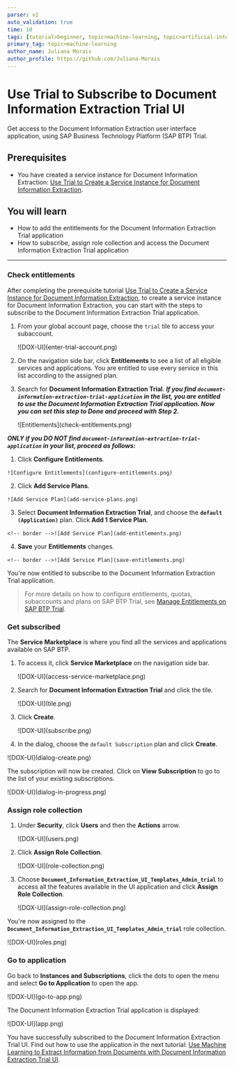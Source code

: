 ```yaml
---
parser: v2
auto_validation: true
time: 10
tags: [tutorial>beginner, topic>machine-learning, topic>artificial-intelligence, topic>cloud, software-product>sap-business-technology-platform, software-product>sap-ai-services, software-product>document-information-extraction]
primary_tag: topic>machine-learning
author_name: Juliana Morais
author_profile: https://github.com/Juliana-Morais
---
```


# Use Trial to Subscribe to Document Information Extraction Trial UI
<!-- description --> Get access to the Document Information Extraction user interface application, using SAP Business Technology Platform (SAP BTP) Trial.

## Prerequisites
- You have created a service instance for Document Information Extraction: [Use Trial to Create a Service Instance for Document Information Extraction](cp-aibus-dox-service-instance).

## You will learn
  - How to add the entitlements for the Document Information Extraction Trial application
  - How to subscribe, assign role collection and access the Document Information Extraction Trial application

---

### Check entitlements


After completing the prerequisite tutorial [Use Trial to Create a Service Instance for Document Information Extraction](cp-aibus-dox-service-instance), to create a service instance for Document Information Extraction, you can start with the steps to subscribe to the Document Information Extraction Trial application.

1. From your global account page, choose the `trial` tile to access your subaccount.

    <!-- border -->![DOX-UI](enter-trial-account.png)

2. On the navigation side bar, click **Entitlements** to see a list of all eligible services and applications. You are entitled to use every service in this list according to the assigned plan.
   
3. Search for **Document Information Extraction Trial**. ***If you find `document-information-extraction-trial-application` in the list, you are entitled to use the Document Information Extraction Trial application. Now you can set this step to **Done** and proceed with Step 2.***

    <!-- border -->![Entitlements](check-entitlements.png)

***ONLY if you DO NOT find `document-information-extraction-trial-application` in your list, proceed as follows:***

  1. Click **Configure Entitlements**.

    ![Configure Entitlements](configure-entitlements.png)

  2. Click **Add Service Plans**.

    ![Add Service Plan](add-service-plans.png)

  3. Select **Document Information Extraction Trial**, and choose the **`default (Application)`** plan. Click **Add 1 Service Plan**.

    <!-- border -->![Add Service Plan](add-entitlements.png)

  4. **Save** your **Entitlements** changes.

    <!-- border -->![Add Service Plan](save-entitlements.png)    

You're now entitled to subscribe to the Document Information Extraction Trial application.

>For more details on how to configure entitlements, quotas, subaccounts and plans on SAP BTP Trial, see [Manage Entitlements on SAP BTP Trial](cp-trial-entitlements).



### Get subscribed


The **Service Marketplace** is where you find all the services and applications available on SAP BTP.

1. To access it, click **Service Marketplace** on the navigation side bar.

    <!-- border -->![DOX-UI](access-service-marketplace.png)

2. Search for **Document Information Extraction Trial** and click the tile.

    <!-- border -->![DOX-UI](tile.png)

3. Click **Create**.

    <!-- border -->![DOX-UI](subscribe.png)

4. In the dialog, choose the `default Subscription` plan and click **Create**.

  <!-- border -->![DOX-UI](dialog-create.png)

The subscription will now be created. Click on **View Subscription** to go to the list of your existing subscriptions.

<!-- border -->![DOX-UI](dialog-in-progress.png)



### Assign role collection


1. Under **Security**, click **Users** and then the **Actions** arrow.

    <!-- border -->![DOX-UI](users.png)    

2. Click **Assign Role Collection**.

    <!-- border -->![DOX-UI](role-collection.png)

3. Choose **`Document_Information_Extraction_UI_Templates_Admin_trial`** to access all the features available in the UI application and click **Assign Role Collection**.

    <!-- border -->![DOX-UI](assign-role-collection.png)

You're now assigned to the **`Document_Information_Extraction_UI_Templates_Admin_trial`** role collection.

<!-- border -->![DOX-UI](roles.png)




### Go to application


Go back to **Instances and Subscriptions**, click the dots to open the menu and select **Go to Application** to open the app.

<!-- border -->![DOX-UI](go-to-app.png)

The Document Information Extraction Trial application is displayed:

<!-- border -->![DOX-UI](app.png)

You have successfully subscribed to the Document Information Extraction Trial UI. Find out how to use the application in the next tutorial: [Use Machine Learning to Extract Information from Documents with Document Information Extraction Trial UI](cp-aibus-dox-ui).